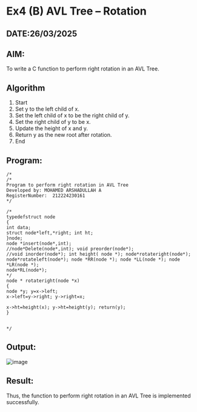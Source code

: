 # Ex4 (B) AVL Tree – Rotation
## DATE:26/03/2025
## AIM:
To write a C function to perform right rotation in an AVL Tree.

## Algorithm
1. Start
2. Set y to the left child of x.
3. Set the left child of x to be the right child of y.
4. Set the right child of y to be x.
5. Update the height of x and y.
6. Return y as the new root after rotation.
7. End

## Program:
```
/*
/*
Program to perform right rotation in AVL Tree
Developed by: MOHAMED ARSHADULLAH A
RegisterNumber:  212224230161
*/

/*
typedefstruct node
{
int data;
struct node*left,*right; int ht;
}node;
node *insert(node*,int);
//node*Delete(node*,int); void preorder(node*);
//void inorder(node*); int height( node *); node*rotateright(node*); node*rotateleft(node*); node *RR(node *); node *LL(node *); node *LR(node *);
node*RL(node*);
*/
node * rotateright(node *x)
{
node *y; y=x->left;
x->left=y->right; y->right=x;
 
x->ht=height(x); y->ht=height(y); return(y);
}


*/
```

## Output:

![image](https://github.com/user-attachments/assets/83429905-c66b-4ab4-a5a1-a2e4dc4374ee)


## Result:
Thus, the function to perform right rotation in an AVL Tree is implemented successfully.
